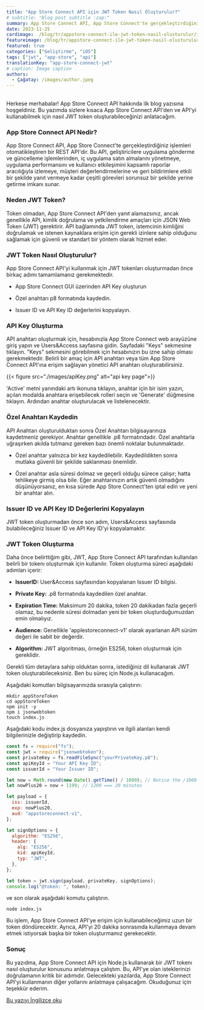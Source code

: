 ```yaml
---
title: "App Store Connect API için JWT Token Nasıl Oluşturulur?"
# subtitle: "Blog post subtitle :zap:"
summary: App Store Connect API, App Store Connect'te gerçekleştirdiğiniz işlemleri otomatikleştiren bir REST API'dir. Bu API, geliştiricilere uygulama gönderme ve güncelleme işlemlerinden, iç uygulama satın almalarını yönetmeye, uygulama performansını ve kullanıcı etkileşimini..
date: 2023-11-25
cardimage:  /blog/tr/appstore-connect-ile-jwt-token-nasil-olusturulur/images/bg.jpg
featureimage: /blog/tr/appstore-connect-ile-jwt-token-nasil-olusturulur/images/bg.jpg
featured: true
categories: ["Geliştirme", "iOS"]
tags: ["jwt", "app-store", "api"]
translationKey: "app-store-connect-jwt"
# caption: Image caption
authors:
  - Çağatay: /images/author.jpeg
---
```

\
Herkese merhabalar! App Store Connect API hakkında ilk blog yazısına hoşgeldiniz. Bu yazımda sizlere kısaca App Store Connect API'den ve API'yi kullanabilmek için nasıl JWT token oluşturabileceğinizi anlatacağım.

### App Store Connect API Nedir?

App Store Connect API, App Store Connect'te gerçekleştirdiğiniz işlemleri otomatikleştiren bir REST API'dir. Bu API, geliştiricilere uygulama gönderme ve güncelleme işlemlerinden, iç uygulama satın almalarını yönetmeye, uygulama performansını ve kullanıcı etkileşimini kapsamlı raporlar aracılığıyla izlemeye, müşteri değerlendirmelerine ve geri bildirimlere etkili bir şekilde yanıt vermeye kadar çeşitli görevleri sorunsuz bir şekilde yerine getirme imkanı sunar.

### Neden JWT Token?

Token olmadan, App Store Connect API'den yanıt alamazsınız, ancak genellikle API, kimlik doğrulama ve yetkilendirme amaçları için JSON Web Token (JWT) gerektirir. API bağlamında JWT token, istemcinin kimliğini doğrulamak ve istenen kaynaklara erişim için gerekli izinlere sahip olduğunu sağlamak için güvenli ve standart bir yöntem olarak hizmet eder.

### JWT Token Nasıl Oluşturulur?

App Store Connect API'yi kullanmak için JWT tokenları oluşturmadan önce birkaç adımı tamamlamanız gerekmektedir.

* App Store Connect GUI üzerinden API Key oluşturun
    
* Özel anahtarı p8 formatında kaydedin.
    
* Issuer ID ve API Key ID değerlerini kopyalayın.
    

### API Key Oluşturma

API anahtarı oluşturmak için, hesabınızla App Store Connect web arayüzüne giriş yapın ve Users&Access sayfasına gidin. Sayfadaki "Keys" sekmesine tıklayın. "Keys" sekmesini görebilmek için hesabınızın bu izne sahip olması gerekmektedir. Belirli bir amaç için API anahtarı veya tüm App Store Connect API'ına erişim sağlayan yönetici API anahtarı oluşturabilirsiniz.

{{< figure src="./images/apiKey.png" alt="api key page">}}

'Active' metni yanındaki artı ikonuna tıklayın, anahtar için bir isim yazın, açılan modalda anahtara erişebilecek rolleri seçin ve 'Generate' düğmesine tıklayın. Ardından anahtar oluşturulacak ve listelenecektir.

### Özel Anahtarı Kaydedin

API Anahtarı oluşturulduktan sonra Özel Anahtarı bilgisayarınıza kaydetmeniz gerekiyor. Anahtar genellikle .p8 formatındadır. Özel anahtarla uğraşırken akılda tutmanız gereken bazı önemli noktalar bulunmaktadır.

* Özel anahtar yalnızca bir kez kaydedilebilir. Kaydedildikten sonra mutlaka güvenli bir şekilde saklanması önemlidir.
    
* Özel anahtar asla süresi dolmaz ve geçerli olduğu sürece çalışır; hatta tehlikeye girmiş olsa bile. Eğer anahtarınızın artık güvenli olmadığını düşünüyorsanız, en kısa sürede App Store Connect'ten iptal edin ve yeni bir anahtar alın.
    

### Issuer ID ve API Key ID Değerlerini Kopyalayın

JWT token oluşturmadan önce son adım, Users&Access sayfasında bulabileceğiniz Issuer ID ve API Key ID'yi kopyalamaktır.

### JWT Token Oluşturma

Daha önce belirttiğim gibi, JWT, App Store Connect API tarafından kullanılan belirli bir tokenı oluşturmak için kullanılır. Token oluşturma süreci aşağıdaki adımları içerir:

* **IssuerID:** User&Access sayfasından kopyalanan Issuer ID bilgisi.
    
* **Private Key:** .p8 formatında kaydedilen özel anahtar.
    
* **Expiration Time:** Maksimum 20 dakika, token 20 dakikadan fazla geçerli olamaz, bu nedenle süresi dolmadan yeni bir token oluşturduğumuzdan emin olmalıyız.
    
* **Audience:** Genellikle 'applestoreconnect-v1' olarak ayarlanan API sürüm değeri ile sabit bir değerdir.
    
* **Algorithm:** JWT algoritması, örneğin ES256, token oluşturmak için gereklidir.
    

Gerekli tüm detaylara sahip olduktan sonra, istediğiniz dil kullanarak JWT token oluşturabileceksiniz. Ben bu süreç için Node.js kullanacağım.

Aşağıdaki komutları bilgisayarınızda sırasıyla çalıştırın:

```plaintext
mkdir appStoreToken
cd appStoreToken
npm init -y
npm i jsonwebtoken
touch index.js
```

Aşağıdaki kodu index.js dosyanıza yapıştırın ve ilgili alanları kendi bilgilerinizle değiştirip kaydedin.

```javascript
const fs = require("fs");
const jwt = require("jsonwebtoken");
const privateKey = fs.readFileSync("yourPrivateKey.p8");
const apiKeyId = "Your API Key ID";
const issuerId = "Your Issuer ID";

let now = Math.round(new Date().getTime() / 1000); // Notice the /1000
let nowPlus20 = now + 1199; // 1200 === 20 minutes

let payload = {
  iss: issuerId,
  exp: nowPlus20,
  aud: "appstoreconnect-v1",
};

let signOptions = {
  algorithm: "ES256", 
  header: {
    alg: "ES256",
    kid: apiKeyId,
    typ: "JWT",
  },
};

let token = jwt.sign(payload, privateKey, signOptions);
console.log("@token: ", token);
```

ve son olarak aşağıdaki komutu çalıştırın.

```plaintext
node index.js
```

Bu işlem, App Store Connect API'ye erişim için kullanabileceğimiz uzun bir token döndürecektir. Ayrıca, API'yi 20 dakika sonrasında kullanmaya devam etmek istiyorsak başka bir token oluşturmamız gerekecektir.

### Sonuç

Bu yazıdma, App Store Connect API için Node.js kullanarak bir JWT tokenı nasıl oluşturulur konusunu anlatmaya çalıştım. Bu, API'ye olan isteklerinizi doğrulamanın kritik bir adımıdır. Gelecekteki yazılarda, App Store Connect API'yi kullanmanın diğer yollarını anlatmaya çalışacağım. Okuduğunuz için teşekkür ederim.

[Bu yazıyı İngilizce oku](https://cagatayturkan.com/blog-en/how-to-create-jwt-token-using-app-store-connect-api/)